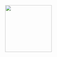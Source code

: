 
<div>
  <a href="https://github.com/henriqueczu">
  <img height="150em" src="https://github-readme-stats.vercel.app/api?username=henriqueczu&show_icons=true&theme=github_dark&include_all_commits=true&count_private=true"/>
</div>
